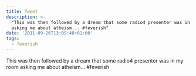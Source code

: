 ```yaml
---
title: Tweet
description: >-
  "This was then followed by a dream that some radio4 presenter was in my room
  asking me about atheism... #feverish"
date: '2011-09-26T13:09:48+01:00'
tags:
  - feverish
---
```

This was then followed by a dream that some radio4 presenter was in my room asking me about atheism... #feverish

